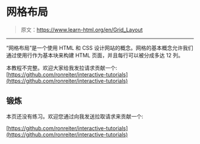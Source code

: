 # 网格布局

> 原文：<https://www.learn-html.org/en/Grid_Layout>

* * *

“网格布局”是一个使用 HTML 和 CSS 设计网站的概念。网格的基本概念允许我们通过使用行作为基本块来构建 HTML 页面，并且每行可以被分成多达 12 列。

本教程不完整。欢迎大家给我发拉请求贡献一个:
[https://github.com/ronreiter/interactive-tutorials](https://github.com/ronreiter/interactive-tutorials)

## 锻炼

本页还没有练习。欢迎您通过向我发送拉取请求来贡献一个:

[https://github.com/ronreiter/interactive-tutorials](https://github.com/ronreiter/interactive-tutorials)